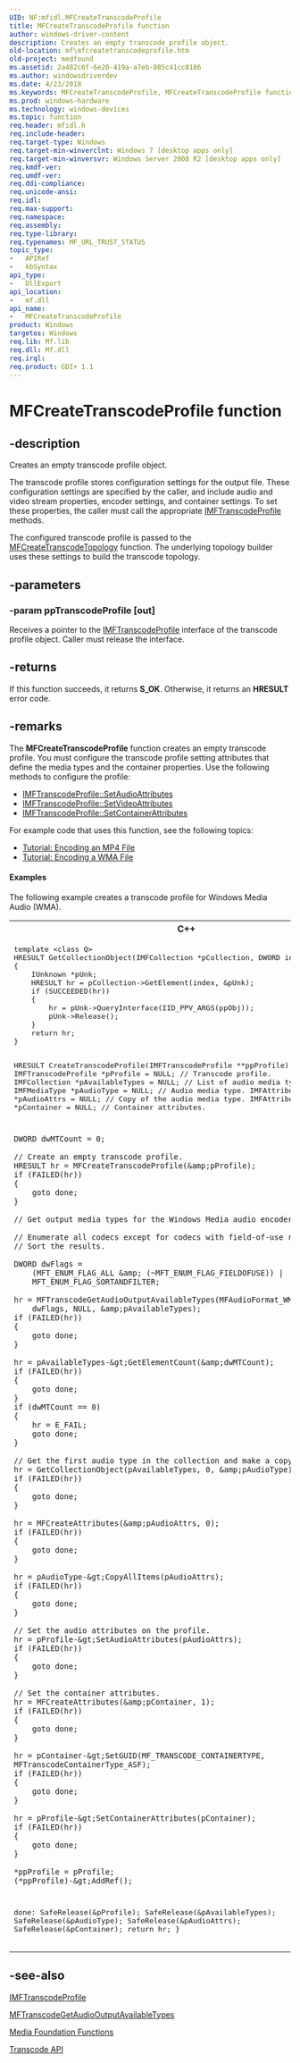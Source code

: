 ```yaml
---
UID: NF:mfidl.MFCreateTranscodeProfile
title: MFCreateTranscodeProfile function
author: windows-driver-content
description: Creates an empty transcode profile object.
old-location: mf\mfcreatetranscodeprofile.htm
old-project: medfound
ms.assetid: 2a482c6f-6e20-419a-a7eb-085c41cc8186
ms.author: windowsdriverdev
ms.date: 4/23/2018
ms.keywords: MFCreateTranscodeProfile, MFCreateTranscodeProfile function [Media Foundation], mf.mfcreatetranscodeprofile, mfidl/MFCreateTranscodeProfile
ms.prod: windows-hardware
ms.technology: windows-devices
ms.topic: function
req.header: mfidl.h
req.include-header: 
req.target-type: Windows
req.target-min-winverclnt: Windows 7 [desktop apps only]
req.target-min-winversvr: Windows Server 2008 R2 [desktop apps only]
req.kmdf-ver: 
req.umdf-ver: 
req.ddi-compliance: 
req.unicode-ansi: 
req.idl: 
req.max-support: 
req.namespace: 
req.assembly: 
req.type-library: 
req.typenames: MF_URL_TRUST_STATUS
topic_type:
-	APIRef
-	kbSyntax
api_type:
-	DllExport
api_location:
-	mf.dll
api_name:
-	MFCreateTranscodeProfile
product: Windows
targetos: Windows
req.lib: Mf.lib
req.dll: Mf.dll
req.irql: 
req.product: GDI+ 1.1
---
```


# MFCreateTranscodeProfile function


## -description


Creates an empty transcode profile object.

The transcode profile stores configuration settings for the output file. These configuration settings are specified by the caller, and include audio and video stream properties, encoder settings, and  container settings. To set these properties, the caller must call the appropriate <a href="https://msdn.microsoft.com/82e012e0-84d8-4791-8b6f-bda58b498a90">IMFTranscodeProfile</a> methods.

The configured transcode profile is passed to the <a href="https://msdn.microsoft.com/ef3f19bf-1db9-459d-9617-d6cca9d6aba7">MFCreateTranscodeTopology</a> function.  The underlying topology builder uses these settings to build the transcode topology.


## -parameters




### -param ppTranscodeProfile [out]

Receives a pointer to the <a href="https://msdn.microsoft.com/82e012e0-84d8-4791-8b6f-bda58b498a90">IMFTranscodeProfile</a> interface of the transcode profile object. Caller must release the interface.


## -returns



If this function succeeds, it returns <b xmlns:loc="http://microsoft.com/wdcml/l10n">S_OK</b>. Otherwise, it returns an <b xmlns:loc="http://microsoft.com/wdcml/l10n">HRESULT</b> error code.




## -remarks



The <b>MFCreateTranscodeProfile</b> function creates an empty transcode profile. You must configure the transcode profile setting attributes that define the media types and the container properties. Use the following methods to configure the profile:

<ul>
<li>
<a href="https://msdn.microsoft.com/4118bb2b-8373-434a-896b-de5a1ba8c793">IMFTranscodeProfile::SetAudioAttributes</a>
</li>
<li>
<a href="https://msdn.microsoft.com/e68653c5-5663-4839-a482-2244e147f4b9">IMFTranscodeProfile::SetVideoAttributes</a>
</li>
<li>
<a href="https://msdn.microsoft.com/c62021cf-85f1-4a85-9263-b7883464f5f8">IMFTranscodeProfile::SetContainerAttributes</a>
</li>
</ul>
For example code that uses this function, see the following topics:

<ul>
<li>
<a href="https://msdn.microsoft.com/60873aa6-46ec-4a73-94b9-0d8ac602f850">Tutorial: Encoding an MP4 File</a>
</li>
<li>
<a href="https://msdn.microsoft.com/2397ca78-edb5-4756-bd07-00529db28f76">Tutorial: Encoding a WMA File</a>
</li>
</ul>

#### Examples

The following example creates a transcode profile for Windows Media Audio (WMA).

<div class="code"><span codelanguage="ManagedCPlusPlus"><table>
<tr>
<th>C++</th>
</tr>
<tr>
<td>
<pre>template &lt;class Q&gt;
HRESULT GetCollectionObject(IMFCollection *pCollection, DWORD index, Q **ppObj)
{
    IUnknown *pUnk;
    HRESULT hr = pCollection-&gt;GetElement(index, &amp;pUnk);
    if (SUCCEEDED(hr))
    {
        hr = pUnk-&gt;QueryInterface(IID_PPV_ARGS(ppObj));
        pUnk-&gt;Release();
    }
    return hr;
}

HRESULT CreateTranscodeProfile(IMFTranscodeProfile **ppProfile)
{
    IMFTranscodeProfile *pProfile = NULL;     // Transcode profile.
    IMFCollection   *pAvailableTypes = NULL;  // List of audio media types.
    IMFMediaType    *pAudioType = NULL;       // Audio media type.
    IMFAttributes   *pAudioAttrs = NULL;      // Copy of the audio media type.
    IMFAttributes   *pContainer = NULL;       // Container attributes.

    DWORD dwMTCount = 0;
    
    // Create an empty transcode profile.
    HRESULT hr = MFCreateTranscodeProfile(&amp;pProfile);
    if (FAILED(hr))
    {
        goto done;
    }

    // Get output media types for the Windows Media audio encoder.

    // Enumerate all codecs except for codecs with field-of-use restrictions.
    // Sort the results.

    DWORD dwFlags = 
        (MFT_ENUM_FLAG_ALL &amp; (~MFT_ENUM_FLAG_FIELDOFUSE)) | 
        MFT_ENUM_FLAG_SORTANDFILTER;

    hr = MFTranscodeGetAudioOutputAvailableTypes(MFAudioFormat_WMAudioV9, 
        dwFlags, NULL, &amp;pAvailableTypes);
    if (FAILED(hr))
    {
        goto done;
    }

    hr = pAvailableTypes-&gt;GetElementCount(&amp;dwMTCount);
    if (FAILED(hr))
    {
        goto done;
    }
    if (dwMTCount == 0)
    {
        hr = E_FAIL;
        goto done;
    }

    // Get the first audio type in the collection and make a copy.
    hr = GetCollectionObject(pAvailableTypes, 0, &amp;pAudioType);
    if (FAILED(hr))
    {
        goto done;
    }

    hr = MFCreateAttributes(&amp;pAudioAttrs, 0);       
    if (FAILED(hr))
    {
        goto done;
    }

    hr = pAudioType-&gt;CopyAllItems(pAudioAttrs);
    if (FAILED(hr))
    {
        goto done;
    }

    // Set the audio attributes on the profile.
    hr = pProfile-&gt;SetAudioAttributes(pAudioAttrs);
    if (FAILED(hr))
    {
        goto done;
    }

    // Set the container attributes.
    hr = MFCreateAttributes(&amp;pContainer, 1);
    if (FAILED(hr))
    {
        goto done;
    }

    hr = pContainer-&gt;SetGUID(MF_TRANSCODE_CONTAINERTYPE, MFTranscodeContainerType_ASF);
    if (FAILED(hr))
    {
        goto done;
    }

    hr = pProfile-&gt;SetContainerAttributes(pContainer);
    if (FAILED(hr))
    {
        goto done;
    }

    *ppProfile = pProfile;
    (*ppProfile)-&gt;AddRef();

done:
    SafeRelease(&amp;pProfile);
    SafeRelease(&amp;pAvailableTypes);
    SafeRelease(&amp;pAudioType);
    SafeRelease(&amp;pAudioAttrs);
    SafeRelease(&amp;pContainer);
    return hr;
}
</pre>
</td>
</tr>
</table></span></div>



## -see-also




<a href="https://msdn.microsoft.com/82e012e0-84d8-4791-8b6f-bda58b498a90">IMFTranscodeProfile</a>



<a href="https://msdn.microsoft.com/8750eacb-7e6f-4c17-987b-f4baa4eea847">MFTranscodeGetAudioOutputAvailableTypes</a>



<a href="https://msdn.microsoft.com/3018ffa7-e709-45b0-8b2b-7640d5633378">Media Foundation Functions</a>



<a href="https://msdn.microsoft.com/24bf68a8-39bf-4302-b28c-71bb23b63469">Transcode API</a>
 

 

